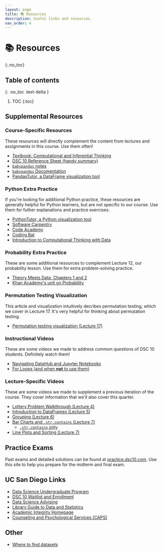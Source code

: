 ```yaml
---
layout: page
title: 📚 Resources
description: Useful links and resources.
nav_order: 4
---
```


# 📚 Resources 
{:.no_toc}

## Table of contents
{: .no_toc .text-delta }

1. TOC
{:toc}


## Supplemental Resources

### Course-Specific Resources

These resources will directly complement the content from lectures and assignments in this course. Use them often!

- [Textbook: Computational and Inferential Thinking](https://inferentialthinking.com)
- [DSC 10 Reference Sheet (handy summary)](https://drive.google.com/file/d/1mQApk9Ovdi-QVqMgnNcq5dZcWucUKoG-/view?usp=sharing)
- [`babypandas` notes](https://notes.dsc10.com)
- [`babypandas` Documentation](https://babypandas.readthedocs.io/en/latest/index.html)
- [PandasTutor, a DataFrame visualization tool](https://pandastutor.com/vis.html)

### Python Extra Practice

If you're looking for additional Python practice, these resources are generally helpful for Python learners, but are not specific to our course. Use them for futher explanations and practice exercises. 

- [PythonTutor, a Python visualization tool](https://pythontutor.com/visualize.html#mode=edit)
- [Software Carpentry](https://swcarpentry.github.io/python-novice-inflammation/)
- [Code Academy](https://www.codecademy.com/learn/learn-python)
- [Coding Bat](https://codingbat.com/python)
- [Introduction to Computational Thinking with Data](http://data94.org)

### Probability Extra Practice

These are some additional resources to complement Lecture 12, our probability lesson. Use them for extra problem-solving practice.

- [Theory Meets Data, Chapters 1 and 2](http://stat88.org/textbook/content/Chapter_01/00_The_Basics.html)
- [Khan Academy's unit on Probability](https://www.khanacademy.org/math/probability/xa88397b6:probability)

### Permutation Testing Visualization

This article and visualization intuitively decribes permutation testing, which we cover in Lecture 17. It's very helpful for thinking about permutation testing.

- [Permutation testing visualization (Lecture 17)](https://www.jwilber.me/permutationtest/)

### Instructional Videos

These are some videos we made to address common questions of DSC 10 students. Definitely watch them!

- [Navigating DataHub and Jupyter Notebooks](https://youtu.be/Hq8VaNirDRQ)
- [For Loops (and when **not** to use them)](https://youtu.be/BlczSBT80fU)

### Lecture-Specific Videos 

These are some videos we made to supplement a previous iteration of the course. They cover information that we'll also cover this quarter.

- [Lottery Problem Walkthrough (Lecture 4)](https://www.youtube.com/watch?v=w_witptT6Ts)
- [Introduction to DataFrames (Lecture 5)](https://youtu.be/t_bjtBJ0gGc)
- [Grouping (Lecture 6)](https://youtu.be/xg7rnjWnZ48)
- [Bar Charts and `.str.contains` (Lecture 7)](https://youtu.be/OVTroiHby3g)
    - [`.str.contains` only](https://www.youtube.com/watch?v=TCcEhVA6Euw&list=PLDNbnocpJUhbczUw2Rw6bqreEECMvZ8gN&index=1)
- [Line Plots and Sorting (Lecture 7)](https://www.youtube.com/watch?v=glzZ04D1kDg)

## Practice Exams

Past exams and detailed solutions can be found at [practice.dsc10.com](https://practice.dsc10.com). Use this site to help you prepare for the midterm and final exam.


## UC San Diego Links
- [Data Science Undergraduate Program](https://datascience.ucsd.edu/academics/undergraduate/)
- [DSC 10 Waitlist and Enrollment](https://datascience.ucsd.edu/academics/undergraduate/course-information/enrolling-in-classes/)
- [Data Science Advising](https://datascience.ucsd.edu/academics/undergraduate/advising/)
- [Library Guide to Data and Statistics](https://ucsd.libguides.com/data-statistics)
- [Academic Integrity Homepage](https://academicintegrity.ucsd.edu)
- [Counseling and Psychological Services (CAPS)](https://caps.ucsd.edu)

## Other
- [Where to find datasets](https://rampure.org/find-datasets)
